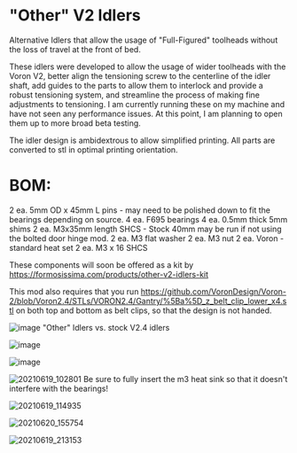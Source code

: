 # "Other" V2 Idlers
 Alternative Idlers that allow the usage of "Full-Figured" toolheads without the loss of travel at the front of bed.

These idlers were developed to allow the usage of wider toolheads with the Voron V2, better align the tensioning screw to the centerline of the idler shaft, add guides to the parts to allow them to interlock and provide a robust tensioning system, and streamline the process of making fine adjustments to tensioning. 
I am currently running these on my machine and have not seen any performance issues. At this point, I am planning to open them up to more broad beta testing. 

The idler design is ambidextrous to allow simplified printing. All parts are converted to stl in optimal printing orientation. 

# BOM:
2 ea. 5mm OD x 45mm L pins - may need to be polished down to fit the bearings depending on source. 
4 ea. F695 bearings
4 ea. 0.5mm thick 5mm shims
2 ea. M3x35mm length SHCS - Stock 40mm may be run if not using the bolted door hinge mod. 
2 ea. M3 flat washer
2 ea. M3 nut
2 ea. Voron - standard heat set
2 ea. M3 x 16 SHCS

These components will soon be offered as a kit by https://formosissima.com/products/other-v2-idlers-kit

This mod also requires that you run https://github.com/VoronDesign/Voron-2/blob/Voron2.4/STLs/VORON2.4/Gantry/%5Ba%5D_z_belt_clip_lower_x4.stl
on both top and bottom as belt clips, so that the design is not handed. 


![image](https://user-images.githubusercontent.com/65414930/122688357-6a86d480-d1e1-11eb-9a6a-7131d131655e.png)
"Other" Idlers vs. stock V2.4 idlers


![image](https://user-images.githubusercontent.com/65414930/122688376-7ffbfe80-d1e1-11eb-84d0-311bcf6c26bf.png)



![image](https://user-images.githubusercontent.com/65414930/122688437-c6515d80-d1e1-11eb-84bf-6041ab9b4e93.png)


![20210619_102801](https://user-images.githubusercontent.com/65414930/122848149-98961280-d2ce-11eb-99c0-5b0b7387a849.jpg)
Be sure to fully insert the m3 heat sink so that it doesn't interfere with the bearings!

![20210619_114935](https://user-images.githubusercontent.com/65414930/122848219-b95e6800-d2ce-11eb-8364-58fcbf4ed25d.jpg)


![20210620_155754](https://user-images.githubusercontent.com/65414930/122848232-bd8a8580-d2ce-11eb-8203-3d85482990ca.jpg)

![20210619_213153](https://user-images.githubusercontent.com/65414930/122848297-e14dcb80-d2ce-11eb-9942-082bb1cd4e2e.jpg)
